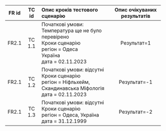| FR id | TC id  | Опис кроків тестового сценарію                                                                                             | Опис очікуваних результатів |
| :---: | :----: | :------------------------------------------------------------------------------------------------------------------------- | :-------------------------: |
| FR2.1 | TC 1.1 | Початкові умови: Температура ще не було перевірено<br> Кроки сценарію<br> регіон = Одеса<br> Україна <br>дата = 02.11.2023 |         Результат=1         |
| FR2.1 | TC 1.2 | Початкові умови: відсутні<br> Кроки сценарію<br>регіон = Ніфльхейм, Скандинавська Міфологія <br>дата = 02.11.2023          |        Результат=-1         |
| FR2.1 | TC 1.3 | Початкові умови: відсутні<br> Кроки сценарію<br>регіон = Одеса, Україна <br>дата = 31.12.1999                              |        Результат=-2         |
